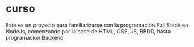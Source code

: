 # curso
Este es un proyecto para familiarizarse con la programación Full Stack en NodeJs, 
comenzando por la base de HTML, CSS, JS, BBDD, hasta programación Backend
